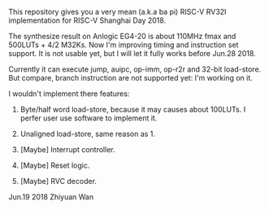 This repository gives you a very mean (a.k.a ba pi) RISC-V RV32I implementation for RISC-V Shanghai Day 2018.

The synthesize result on Anlogic EG4-20 is about 110MHz fmax and 500LUTs + 4/2 M32Ks. Now I'm improving timing and instruction set support. It is not usable yet, but I will let it fully works before Jun.28 2018.

Currently it can execute jump, auipc, op-imm, op-r2r and 32-bit load-store. But compare, branch instruction are not supported yet: I'm working on it.

I wouldn't implement there features:

1. Byte/half word load-store, because it may causes about 100LUTs. I perfer user use software to implement it.

2. Unaligned load-store, same reason as 1.

3. [Maybe] Interrupt controller.

4. [Maybe] Reset logic.

5. [Maybe] RVC decoder.


Jun.19 2018  Zhiyuan Wan 
